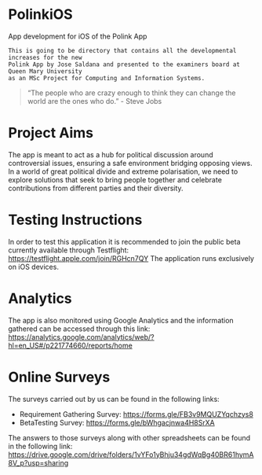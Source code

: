 # PolinkiOS
App development for iOS of the Polink App

	This is going to be directory that contains all the developmental increases for the new
	Polink App by Jose Saldana and presented to the examiners board at Queen Mary University 
	as an MSc Project for Computing and Information Systems.

> “The people who are crazy enough to think 
> they can change the world are the ones who do.” - Steve Jobs

# Project Aims
The app is meant to act as a hub for political discussion around controversial issues, ensuring a safe environment bridging opposing views. In a world of great political divide and extreme polarisation, we need to explore solutions that seek to bring people together and celebrate contributions from different parties and their diversity.

# Testing Instructions
In order to test this application it is recommended to join the public beta currently available through Testflight: https://testflight.apple.com/join/RGHcn7QY
The application runs exclusively on iOS devices.

# Analytics
The app is also monitored using Google Analytics and the information gathered can be accessed through this link: https://analytics.google.com/analytics/web/?hl=en_US#/p221774660/reports/home

# Online Surveys
The surveys carried out by us can be found in the following links:
* Requirement Gathering Survey: https://forms.gle/FB3v9MQUZYqchzys8
* BetaTesting Survey: https://forms.gle/bWhgacjnwa4H8SrXA

The answers to those surveys along with other spreadsheets can be found in the following link: https://drive.google.com/drive/folders/1vYFo1yBhju34gdWqBg40BR61hymA8V_p?usp=sharing

